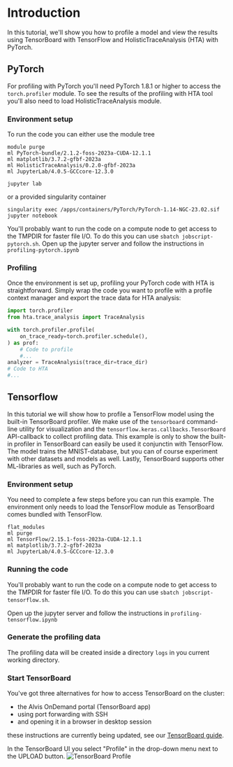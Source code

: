 # Introduction
In this tutorial, we'll show you how to profile a model and view the results using TensorBoard 
with TensorFlow and HolisticTraceAnalysis (HTA) with PyTorch.

## PyTorch
For profiling with PyTorch you'll need PyTorch 1.8.1 or higher to access the
`torch.profiler` module. To see the results of the profiling with HTA tool
you'll also need to load HolisticTraceAnalysis module.

### Environment setup
To run the code you can either use the module tree
```
module purge
ml PyTorch-bundle/2.1.2-foss-2023a-CUDA-12.1.1
ml matplotlib/3.7.2-gfbf-2023a
ml HolisticTraceAnalysis/0.2.0-gfbf-2023a
ml JupyterLab/4.0.5-GCCcore-12.3.0

jupyter lab
```
or a provided singularity container
```
singularity exec /apps/containers/PyTorch/PyTorch-1.14-NGC-23.02.sif jupyter notebook 
```

You'll probably want to run the code on a compute node to get access to the
TMPDIR for faster file I/O. To do this you can use
`sbatch jobscript-pytorch.sh`.
Open up the jupyter server and follow the instructions in `profiling-pytorch.ipynb`

### Profiling
Once the environment is set up, profiling your PyTorch code with HTA is straightforward. Simply wrap
the code you want to profile with a profile context manager and export the trace data for HTA analysis:
```python
import torch.profiler
from hta.trace_analysis import TraceAnalysis

with torch.profiler.profile(
    on_trace_ready=torch.profiler.schedule(),
) as prof:
    # Code to profile
    #...
analyzer = TraceAnalysis(trace_dir=trace_dir)
# Code to HTA
#...
```

## Tensorflow
In this tutorial we will show how to profile a TensorFlow model using the
built-in TensorBoard profiler.  We make use of the `tensorboard` command-line
utility for visualization and the `tensorflow.keras.callbacks.TensorBoard`
API-callback to collect profiling data. This example is only to show the built-in profiler
in TensorBoard can easily be used it conjunctin with TensorFlow. The model trains the
MNIST-database, but you can of course experiment with other datasets and models
as well. Lastly, TensorBoard supports other ML-libraries as well, such as PyTorch.

### Environment setup
You need to complete a few steps before you can run this example. The environment only
needs to load the TensorFlow module as TensorBoard comes bundled with TensorFlow.

```
flat_modules
ml purge
ml TensorFlow/2.15.1-foss-2023a-CUDA-12.1.1
ml matplotlib/3.7.2-gfbf-2023a
ml JupyterLab/4.0.5-GCCcore-12.3.0
```

### Running the code
You'll probably want to run the code on a compute node to get access to the
TMPDIR for faster file I/O. To do this you can use
`sbatch jobscript-tensorflow.sh`.

Open up the jupyter server and follow the instructions in `profiling-tensorflow.ipynb`

### Generate the profiling data
The profiling data will be created inside a directory `logs` in you current
working directory.

### Start TensorBoard
You've got three alternatives for how to access TensorBoard on the cluster:

- the Alvis OnDemand portal (TensorBoard app)
- using port forwarding with SSH
- and opening it in a browser in desktop session

these instructions are currently being updated, see our [TensorBoard guide](https://www.c3se.chalmers.se/documentation/software/machine_learning/tensorboard/).

In the TensorBoard UI you select "Profile" in the drop-down menu next to the UPLOAD button.
![TensorBoard Profile](tb_profile.png)

